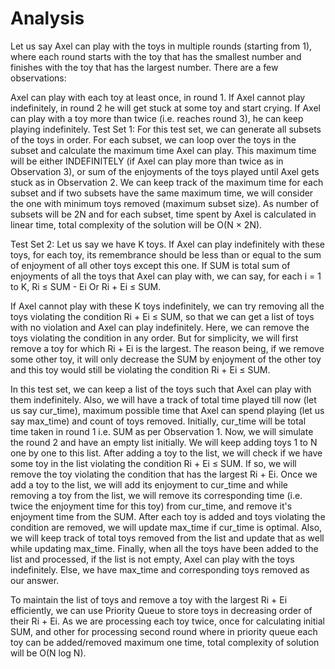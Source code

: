 # Analysis
Let us say Axel can play with the toys in multiple rounds (starting from 1), where each round starts with the toy that has the smallest number and finishes with the toy that has the largest number. There are a few observations:

Axel can play with each toy at least once, in round 1.
If Axel cannot play indefinitely, in round 2 he will get stuck at some toy and start crying.
If Axel can play with a toy more than twice (i.e. reaches round 3), he can keep playing indefinitely.
Test Set 1:
For this test set, we can generate all subsets of the toys in order. For each subset, we can loop over the toys in the subset and calculate the maximum time Axel can play. This maximum time will be either INDEFINITELY (if Axel can play more than twice as in Observation 3), or sum of the enjoyments of the toys played until Axel gets stuck as in Observation 2. We can keep track of the maximum time for each subset and if two subsets have the same maximum time, we will consider the one with minimum toys removed (maximum subset size). As number of subsets will be 2N and for each subset, time spent by Axel is calculated in linear time, total complexity of the solution will be O(N × 2N).

Test Set 2:
Let us say we have K toys. If Axel can play indefinitely with these toys, for each toy, its remembrance should be less than or equal to the sum of enjoyment of all other toys except this one. If SUM is total sum of enjoyments of all the toys that Axel can play with, we can say, for each i = 1 to K, Ri ≤ SUM - Ei Or Ri + Ei ≤ SUM.

If Axel cannot play with these K toys indefinitely, we can try removing all the toys violating the condition Ri + Ei ≤ SUM, so that we can get a list of toys with no violation and Axel can play indefinitely. Here, we can remove the toys violating the condition in any order. But for simplicity, we will first remove a toy for which Ri + Ei is the largest. The reason being, if we remove some other toy, it will only decrease the SUM by enjoyment of the other toy and this toy would still be violating the condition Ri + Ei ≤ SUM.

In this test set, we can keep a list of the toys such that Axel can play with them indefinitely. Also, we will have a track of total time played till now (let us say cur_time), maximum possible time that Axel can spend playing (let us say max_time) and count of toys removed. Initially, cur_time will be total time taken in round 1 i.e. SUM as per Observation 1. Now, we will simulate the round 2 and have an empty list initially. We will keep adding toys 1 to N one by one to this list. After adding a toy to the list, we will check if we have some toy in the list violating the condition Ri + Ei ≤ SUM. If so, we will remove the toy violating the condition that has the largest Ri + Ei. Once we add a toy to the list, we will add its enjoyment to cur_time and while removing a toy from the list, we will remove its corresponding time (i.e. twice the enjoyment time for this toy) from cur_time, and remove it's enjoyment time from the SUM. After each toy is added and toys violating the condition are removed, we will update max_time if cur_time is optimal. Also, we will keep track of total toys removed from the list and update that as well while updating max_time. Finally, when all the toys have been added to the list and processed, if the list is not empty, Axel can play with the toys indefinitely. Else, we have max_time and corresponding toys removed as our answer.

To maintain the list of toys and remove a toy with the largest Ri + Ei efficiently, we can use Priority Queue to store toys in decreasing order of their Ri + Ei. As we are processing each toy twice, once for calculating initial SUM, and other for processing second round where in priority queue each toy can be added/removed maximum one time, total complexity of solution will be O(N log N).